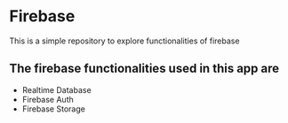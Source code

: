 # Firebase

This is a simple repository to explore functionalities of firebase

## The firebase functionalities used in this app are
* Realtime Database
* Firebase Auth
* Firebase Storage
